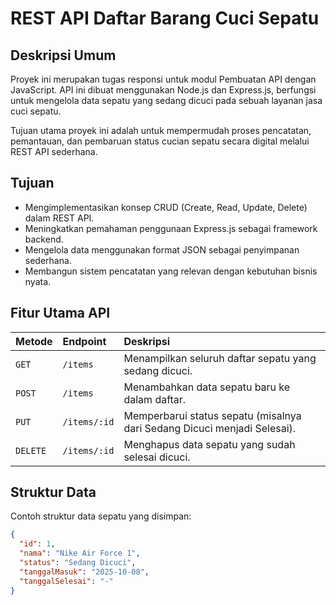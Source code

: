 # REST API Daftar Barang Cuci Sepatu

## Deskripsi Umum

Proyek ini merupakan tugas responsi untuk modul Pembuatan API dengan JavaScript. API ini dibuat menggunakan Node.js dan Express.js, berfungsi untuk mengelola data sepatu yang sedang dicuci pada sebuah layanan jasa cuci sepatu.

Tujuan utama proyek ini adalah untuk mempermudah proses pencatatan, pemantauan, dan pembaruan status cucian sepatu secara digital melalui REST API sederhana.

## Tujuan

* Mengimplementasikan konsep CRUD (Create, Read, Update, Delete) dalam REST API.
* Meningkatkan pemahaman penggunaan Express.js sebagai framework backend.
* Mengelola data menggunakan format JSON sebagai penyimpanan sederhana.
* Membangun sistem pencatatan yang relevan dengan kebutuhan bisnis nyata.

## Fitur Utama API

| Metode | Endpoint | Deskripsi |
| :--- | :--- | :--- |
| `GET` | `/items` | Menampilkan seluruh daftar sepatu yang sedang dicuci. |
| `POST` | `/items` | Menambahkan data sepatu baru ke dalam daftar. |
| `PUT` | `/items/:id` | Memperbarui status sepatu (misalnya dari Sedang Dicuci menjadi Selesai). |
| `DELETE` | `/items/:id` | Menghapus data sepatu yang sudah selesai dicuci. |

## Struktur Data

Contoh struktur data sepatu yang disimpan:

```json
{
  "id": 1,
  "nama": "Nike Air Force 1",
  "status": "Sedang Dicuci",
  "tanggalMasuk": "2025-10-08",
  "tanggalSelesai": "-"
}
